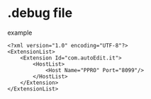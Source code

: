# .debug file

example

```markup
<?xml version="1.0" encoding="UTF-8"?>
<ExtensionList>
    <Extension Id="com.autoEdit.it">
        <HostList>
            <Host Name="PPRO" Port="8099"/>
        </HostList>
    </Extension>
</ExtensionList>
```

